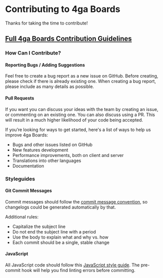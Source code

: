 # Contributing to 4ga Boards

Thanks for taking the time to contribute!

## [Full 4ga Boards Contribution Guidelines](https://4gaboards.com/contribute)

### How Can I Contribute?

#### Reporting Bugs / Adding Suggestions

Feel free to create a bug report as a new issue on GitHub. Before creating, please check if there is already existing one. When creating a bug report, please include as many details as possible.

#### Pull Requests

If you want you can discuss your ideas with the team by creating an issue, or commenting on an existing one. You can also discuss using a PR. This will result in a much higher likelihood of your code being accepted.

If you’re looking for ways to get started, here's a list of ways to help us improve 4ga Boards:

- Bugs and other issues listed on GitHub
- New features development
- Performance improvements, both on client and server
- Translations into other languages
- Documentation

### Styleguides

#### Git Commit Messages

Commit messages should follow the [commit message convention](https://conventionalcommits.org), so changelogs could be generated automatically by that.

Additional rules:

- Capitalize the subject line
- Do not end the subject line with a period
- Use the body to explain what and why vs. how
- Each commit should be a single, stable change

#### JavaScript

All JavaScript code should follow this [JavaScript style guide](https://github.com/airbnb/javascript). The pre-commit hook will help you find linting errors before committing.
